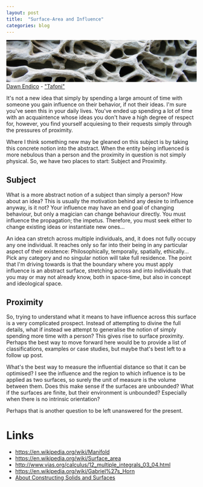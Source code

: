 ```yaml
---
layout: post
title:  "Surface-Area and Influence"
categories: blog
---
```


<p class="attribution">
	<img src="/images/surface-area/surface2.png" class="image fit" />
	<a href="https://www.flickr.com/photos/candiedwomanire/">Dawn Endico</a> -
	<a href="https://www.flickr.com/photos/candiedwomanire/84148980/in/photolist-8rhyu-nfyFUv-bZCWfG-cvRsLN-dWW6Nt-bxN6z6-5ZZHCE-pLJmYM-4LsLhF-CWBUK-e6gKCM-qbZc5m-48srZG-5UGaAt-d7cHtS-dtvHKr-nMS6ui-eVTQE6-omoPns-hD8PjF-o54g8R-dUS2FN-nMXwba-nqnSVz-iiF8Dg-7CTC8j-7unYFj-eq5qHk-drAhVe-7KeF1y-q19BSB-sHC6yq-j6tKwW-7FHvkj-ovS5q1-jPmgVr-dCozXm-4GXcBN-eq5qCT-i1GWi8-cYTrg3-8rfPnj-kCjAxg-nMSXLP-kyFmeu-k2qcZ8-g9iNQK-nsLczT-cCg8gy-nxuaC1">"Tafoni"</a>
</p>

It's not a new idea that simply by spending a large amount of time with someone
you gain influence on their behavior, if not their ideas. I'm sure you've seen
this in your daily lives. You've ended up spending a lot of time with an
acquaintence whose ideas you don't have a high degree of respect for, however,
you find yourself acquiesing to their requests simply through the pressures of
proximity.

Where I think something new may be gleaned on this subject is by taking this
concrete notion into the abstract. When the entity being influenced is more
nebulous than a person and the proximity in question is not simply physical.
So, we have two places to start: Subject and Proximity.

<!--more-->

## Subject

What is a more abstract notion of a subject than simply a person? How about an
idea? This is usually the motivation behind any desire to influence anyway, is
it not? Your influence may have an end goal of changing behaviour, but only
a magician can change behaviour directly. You must influence the propagation;
the impetus. Therefore, you must seek either to change existing ideas or
instantiate new ones...

An idea can stretch across multiple individuals, and, it does not fully occupy
any one individual. It reaches only so far into their being in any particular
aspect of their existence: Philosophically, temporally, spatially, ethically...
Pick any category and no singular notion will take full residence.
The point that I'm driving towards is that the boundary where you must apply
influence is an abstract surface, stretching across and into individuals that
you may or may not already know, both in space-time, but also in concept and
ideological space.

## Proximity

So, trying to understand what it means to have influence across this surface is
a very complicated prospect. Instead of attempting to divine the full details, what
if instead we attempt to generalise the notion of simply spending more time with a
person? This gives rise to surface proximity. Perhaps the best way to move forward
here would be to provide a list of classifications, examples or case studies, but
maybe that's best left to a follow up post.

What's the best way to measure the influential distance so that it can be
optimised? I see the influence and the region to which influence is to be
applied as two surfaces, so surely the unit of measure is the volume between
them. Does this make sense if the surfaces are unbounded? What if the surfaces
are finite, but their environment is unbounded? Especially when there is no
intrinsic orientation?

Perhaps that is another question to be left unanswered for the present.


# Links

* <https://en.wikipedia.org/wiki/Manifold>
* <https://en.wikipedia.org/wiki/Surface_area>
* <http://www.vias.org/calculus/12_multiple_integrals_03_04.html>
* <https://en.wikipedia.org/wiki/Gabriel%27s_Horn>
* [About Constructing Solids and Surfaces](https://knowledge.autodesk.com/support/autocad/learn-explore/caas/CloudHelp/cloudhelp/2016/ENU/AutoCAD-Core/files/GUID-44020C98-A94C-42C9-976B-D032FEF014E6-htm.html)
